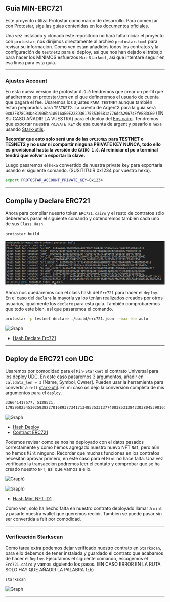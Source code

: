 ## Guia MIN-ERC721

Este proyecto utiliza Protostar como marco de desarrollo. Para comenzar con Protostar, siga las guías contenidas en los [documentos oficiales](https://docs.swmansion.com/protostar/docs/tutorials/installation).

Una vez instalado y clonado este repositorio no hará falta iniciar el proyecto con `protostar`, nos dirijimos directamente al archivo `protostar.toml` para revisar su información. Como ven estan añadidos todos los contratos y la configuración de `testnet2` para el deploy, así que nos han dejado el trabajo para hacer los MINIMOS esfuerzos `Min-Starknet`, así que intentaré seguir en esa línea para esta guía. 

----

### Ajustes Account

En esta nueva version de protostar `0.9.0` tendremos que crear un perfil que añadirermos en [protostar.tom](/protostar.toml) en el que defineremos el usuario de cuenta que pagará el fee. Usaremos los ajustes `PARA TESTNET` aunque también estan preparados para `TESTNET2`. La cuenta de ArgentX para la guía será `0x03F878C94De81906ba1A016aB0E228D361753536681a776ddA29674FfeBB3CB0` (EN SU CASO AÑADIR LA VUESTRA) para el deploy del [Ens.cairo](/src/min_ens/ens.cairo). Tendremos que exportar nuestra `PRIVATE KEY` de esa cuenta de argent y pasarlo a `hexa` usando [Stark-utils](https://www.stark-utils.xyz/converter).

 **Recordar que esto solo será una de las `OPCIONES` para TESTNET o TESNET2 y no usar ni compartir ninguna PRIVATE KEY NUNCA, todo ello es provisional hasta la versión de `CAIRO 1.0`. Al reiniciar el pc o terminal tendrá que volver a exportar la clave.** 
 
 Luego pasaremos el `hexa` convertido de nuestra private key para exportarla usando el siguiente comando. (SUSITITUIR 0x1234 por vuestro hexa).

```bash
export PROTOSTAR_ACCOUNT_PRIVATE_KEY=0x1234
```

---

## Compile y Declare ERC721

Ahora para compilar nuesrto token `ERC721.cairo` y el resto de contratos sólo deberemos pasar el siguiente comando y obtendremos también cada uno de sus `Class Hash`.


```bash
protostar build
```

![Graph](/src/min_ens/imagenes/build.png)


Ahora nos quedaremos con el class hash del `Erc721` para hacer el `deploy`. En el caso del `declare` la mayoría ya los tenían  realizados creados por otros usuarios, igualmente los `declare` para esta guía. También comprobaremos que todo este bien, así que pasaremos el comando.


```bash
protostar -p testnet declare ./build/erc721.json --max-fee auto
```

![Graph](/src/min_erc721/Im%C3%A1genes/declare.png)

* [Hash Declare Erc721](https://testnet.starkscan.co/tx/0x01cf0197fd8669d8dc16ba6a1c5169929a1bf78931b07f40b8927369f7e7c1a5)

---

## Deploy de ERC721 con UDC

Usaremos por comodidad para el `Min-Starknet` el contrato Universal para los deploy [UDC](https://testnet.starkscan.co/contract/0x041a78e741e5af2fec34b695679bc6891742439f7afb8484ecd7766661ad02bf#write-contract). En este caso pasaremos 3 argumentos, añadir en `calldata_len = 3` [Name, Symbol, Owner]. Pueden usar la herramienta para convertir a `felt` [stark-util](https://www.stark-utils.xyz/converter). En mi caso os dejo la conversión completa de mis argumentos para el `deploy`.

```
336641417577, 5128521, 1795950254530259382270168937734171348535331377400385313842303804539016002736
```

![Graph](/src/min_erc721/Im%C3%A1genes/deploy.png)


* [Hash Deploy](https://testnet.starkscan.co/tx/0x42f20c06498763b10877ef6935b20f16cb202e810b2fc8c3aaf4d4504059fa4)
* [Contract ERC721](https://testnet.starkscan.co/contract/0x03b084d2d248b3e9c248e8851f5f3d6b2964919e4b958b88ee2c524ca5a436c0)

Podemos revisar como se nos ha deployado con el datos pasados correctamente y como hemos agregado nuestro nuevo NFT `NAI`, pero aún no hemos `Mint` ninguno. Recordar que muchas funciones en los contratos necesitan aprovar primero, en este caso para el `Mint` no hace falta. Una vez verificado la transacción podremos leer el contato y comprobar que se ha creado nuestro `NFT`, asi que vamos a ello. 


![Graph](/src/min_erc721/Im%C3%A1genes/mint.png))

![Graph](/src/min_erc721/Im%C3%A1genes/read.png))


* [Hash Mint NFT ID1](https://testnet.starkscan.co/tx/0x27491087f60f7ce3de18805b5eda54ef8efbb6b4a505e676273711b22faa801)

Como ven, solo ha hecho falta en nuestro contrato deployado llamar a `mint` y pasarle nuestra wallet que queremos recibir. También se puede pasar sin ser convertida a felt por comodidad.

---

### Verificación Starkscan

Como tarea extra podemos dejar verificado nuestro contrato en `Starkscan`, para ello debemos de tener instalada y guardado el contrato que acabamos de hacer el `Deploy`. Ejecutamos el siguiente comando, escogemos el `Erc721.cairo` y vamos siguiendo los pasos. (EN CASO ERROR EN LA RUTA SOLO HAY QUE AÑADIR LA PALABRA `lib`)

```bash
starkscan
```

![Graph](/src/min_erc721/Im%C3%A1genes/lib.png)

---
